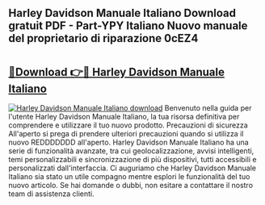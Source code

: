 ## Harley Davidson Manuale Italiano Download gratuit PDF - Part-YPY Italiano Nuovo manuale del proprietario di riparazione 0cEZ4

# <h2><a href="http://dfeo5u.blite.top/?on=Harley+Davidson+Manuale+Italiano">🔗Download 👉🔴 Harley Davidson Manuale Italiano</a></h2>

[![Harley Davidson Manuale Italiano download](https://i.imgur.com/lujVjoI.png)](http://dfeo5u.blite.top/?on=Harley+Davidson+Manuale+Italiano)
Benvenuto nella guida per l'utente Harley Davidson Manuale Italiano, la tua risorsa definitiva per comprendere e utilizzare il tuo nuovo prodotto. Precauzioni di sicurezza All'aperto si prega di prendere ulteriori precauzioni quando si utilizza il nuovo REDDDDDDD all'aperto. Harley Davidson Manuale Italiano ha una serie di funzionalità avanzate, tra cui geolocalizzazione, avvisi intelligenti, temi personalizzabili e sincronizzazione di più dispositivi, tutti accessibili e personalizzati dall'interfaccia. Ci auguriamo che Harley Davidson Manuale Italiano sia stato un utile compagno mentre esplori le funzionalità del tuo nuovo articolo. Se hai domande o dubbi, non esitare a contattare il nostro team di assistenza clienti.
